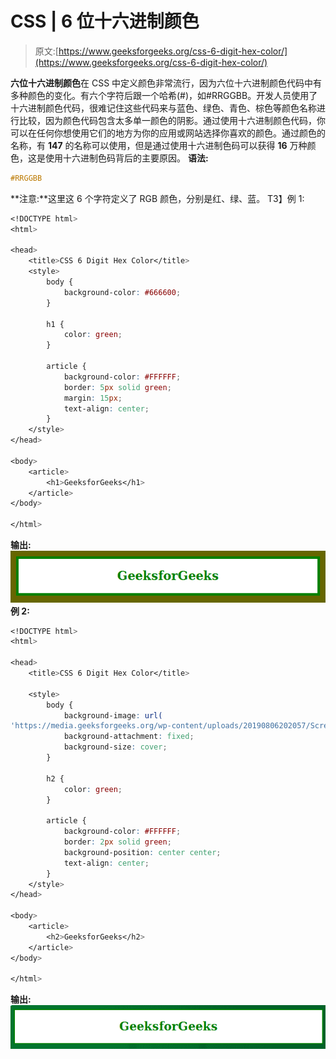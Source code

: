 # CSS | 6 位十六进制颜色

> 原文:[https://www.geeksforgeeks.org/css-6-digit-hex-color/](https://www.geeksforgeeks.org/css-6-digit-hex-color/)

**六位十六进制颜色**在 CSS 中定义颜色非常流行，因为六位十六进制颜色代码中有多种颜色的变化。有六个字符后跟一个哈希(#)，如#RRGGBB。开发人员使用了十六进制颜色代码，很难记住这些代码来与蓝色、绿色、青色、棕色等颜色名称进行比较，因为颜色代码包含太多单一颜色的阴影。通过使用十六进制颜色代码，你可以在任何你想使用它们的地方为你的应用或网站选择你喜欢的颜色。通过颜色的名称，有 **147** 的名称可以使用，但是通过使用十六进制色码可以获得 **16** 万种颜色，这是使用十六进制色码背后的主要原因。
**语法:**

```css
#RRGGBB
```

**注意:**这里这 6 个字符定义了 RGB 颜色，分别是红、绿、蓝。
T3】例 1:

```css
<!DOCTYPE html>
<html>

<head>
    <title>CSS 6 Digit Hex Color</title>
    <style>
        body {
            background-color: #666600;
        }

        h1 {
            color: green;
        }

        article {
            background-color: #FFFFFF;
            border: 5px solid green;
            margin: 15px;
            text-align: center;
        }
    </style>
</head>

<body>
    <article>
        <h1>GeeksforGeeks</h1>
    </article>
</body>

</html>
```

**输出:**
![](img/436f1face8fa2c7be9316ff91f5b8b66.png)
**例 2:**

```css
<!DOCTYPE html>
<html>

<head>
    <title>CSS 6 Digit Hex Color</title>

    <style>
        body {
            background-image: url(
'https://media.geeksforgeeks.org/wp-content/uploads/20190806202057/Screenshot-from-2019-08-02-10-51-372.png');
            background-attachment: fixed;
            background-size: cover;
        }

        h2 {
            color: green;
        }

        article {
            background-color: #FFFFFF;
            border: 2px solid green;
            background-position: center center;
            text-align: center;
        }
    </style>
</head>

<body>
    <article>
        <h2>GeeksforGeeks</h2>
    </article>
</body>

</html>
```

**输出:**
![](img/205a26b2d58ec79b547952df1b878b6c.png)